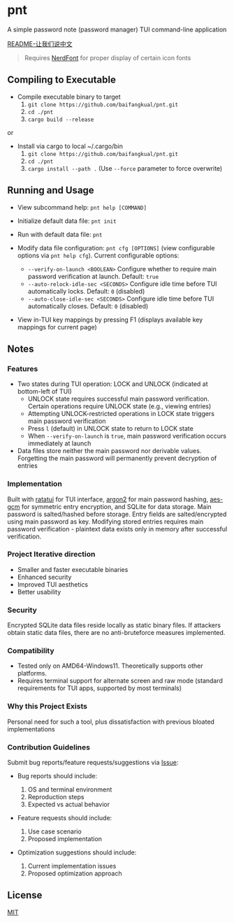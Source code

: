 # pnt

A simple password note (password manager) TUI command-line application

[README-让我们说中文]

> Requires [NerdFont] for proper display of certain icon fonts

## Compiling to Executable

* Compile executable binary to target
    1. `git clone https://github.com/baifangkual/pnt.git`
    2. `cd ./pnt`
    3. `cargo build --release`

or

* Install via cargo to local ~/.cargo/bin
    1. `git clone https://github.com/baifangkual/pnt.git`
    2. `cd ./pnt`
    3. `cargo install --path .` (Use `--force` parameter to force overwrite)

## Running and Usage

* View subcommand help: `pnt help [COMMAND]`

* Initialize default data file: `pnt init`

* Run with default data file: `pnt`

* Modify data file configuration: `pnt cfg [OPTIONS]` (view configurable options via `pnt help cfg`). Current
  configurable options:
    * `--verify-on-launch <BOOLEAN>` Configure whether to require main password verification at launch. Default: `true`
    * `--auto-relock-idle-sec <SECONDS>` Configure idle time before TUI automatically locks. Default: `0` (disabled)
    * `--auto-close-idle-sec <SECONDS>` Configure idle time before TUI automatically closes. Default: `0` (disabled)

* View in-TUI key mappings by pressing F1 (displays available key mappings for current page)

## Notes

### Features

* Two states during TUI operation: LOCK and UNLOCK (indicated at bottom-left of TUI)
    * UNLOCK state requires successful main password verification. Certain operations require UNLOCK state (e.g.,
      viewing entries)
    * Attempting UNLOCK-restricted operations in LOCK state triggers main password verification
    * Press `l` (default) in UNLOCK state to return to LOCK state
    * When `--verify-on-launch` is `true`, main password verification occurs immediately at launch
* Data files store neither the main password nor derivable values. Forgetting the main password will permanently prevent
  decryption of entries

### Implementation

Built with [ratatui] for TUI interface, [argon2] for main password hashing, [aes-gcm] for symmetric entry encryption,
and SQLite for data storage. Main password is salted/hashed before storage. Entry fields are salted/encrypted using main
password as key.
Modifying stored entries requires main password verification - plaintext data exists only in memory after successful
verification.

### Project Iterative direction

* Smaller and faster executable binaries
* Enhanced security
* Improved TUI aesthetics
* Better usability

### Security

Encrypted SQLite data files reside locally as static binary files. If attackers obtain static data files,
there are no anti-bruteforce measures implemented.

### Compatibility

* Tested only on AMD64-Windows11. Theoretically supports other platforms.
* Requires terminal support for alternate screen and raw mode (standard requirements for TUI apps, supported by most
  terminals)

### Why this Project Exists

Personal need for such a tool, plus dissatisfaction with previous bloated implementations

### Contribution Guidelines

Submit bug reports/feature requests/suggestions via [Issue]:

* Bug reports should include:
    1. OS and terminal environment
    2. Reproduction steps
    3. Expected vs actual behavior

* Feature requests should include:
    1. Use case scenario
    2. Proposed implementation

* Optimization suggestions should include:
    1. Current implementation issues
    2. Proposed optimization approach

## License

[MIT]

[MIT]: ./LICENSE

[Issue]: https://github.com/baifangkual/pnt/issues

[ratatui]: https://github.com/ratatui/ratatui

[NerdFont]: https://www.nerdfonts.com/#home

[argon2]: https://en.wikipedia.org/wiki/Argon2

[aes-gcm]: https://docs.rs/aes-gcm/0.10.3/aes_gcm/index.html

[README-让我们说中文]: ./README-CN.md